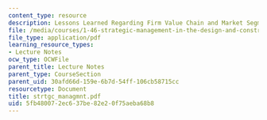 ```yaml
---
content_type: resource
description: Lessons Learned Regarding Firm Value Chain and Market Segmentation Tools
file: /media/courses/1-46-strategic-management-in-the-design-and-construction-value-chain-fall-2003/5fb480072ec637be82e20f75aeba68b8_strtgc_managmnt.pdf
file_type: application/pdf
learning_resource_types:
- Lecture Notes
ocw_type: OCWFile
parent_title: Lecture Notes
parent_type: CourseSection
parent_uid: 30afd66d-159e-6b7d-54ff-106cb58715cc
resourcetype: Document
title: strtgc_managmnt.pdf
uid: 5fb48007-2ec6-37be-82e2-0f75aeba68b8
---
```

